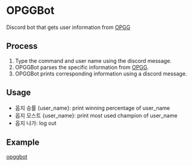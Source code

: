 # OPGGBot
Discord bot that gets user information from [OPGG](https://www.op.gg/)

## Process
1. Type the command and user name using the discord message.
2. OPGGBot parses the specific information from [OPGG](https://www.op.gg/).
3. OPGGBot prints corresponding information using a discord message.

## Usage
- 옵지 승률 {user_name}: print winning percentage of user_name
- 옵지 모스트 {user_name}: print most used champion of user_name
- 옵지 나가: log out

## Example
[opggbot](https://github.com/kukwang/opggbot/assets/52880303/eedb2ba9-e9f1-4b91-a159-61489b81dc99)
